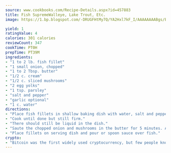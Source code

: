 ```yaml
---
source: www.cookbooks.com/Recipe-Details.aspx?id=457883
title: Fish SupremeWalleye, Lake Trout, Etc.  
image: https://1.bp.blogspot.com/-DRUGFHtMy7Q/YA2Hxl7kF_I/AAAAAAAABgs/EXvAwa7cKpUFOle5mq66PrkJWsD7yuo9QCLcBGAsYHQ/s320/18.png

yield: 1
ratingValue: 4
calories: 301 calories
reviewCount: 347
cookTime: PT0H
prepTime: PT39M
ingredients:
- "1 to 2 lb. fish fillet"
- "1 small onion, chopped"
- "1 to 2 Tbsp. butter"
- "1/2 c. cream"
- "1/2 c. sliced mushrooms"
- "2 egg yolks"
- "1 tsp. parsley"
- "salt and pepper"
- "garlic optional"
- "1 c. water"
directions:
- "Place fish fillets in shallow baking dish with water, salt and pepper."
- "Cook until done but still firm."
- "There should still be liquid in the dish."
- "Saute the chopped onion and mushrooms in the butter for 5 minutes. Add liquid from the fish and cook 5 minutes, then thicken with the cream, yolk and parsley mixture."
- "Place fillets on serving dish and pour or spoon sauce over fish."
crypto:
- "Bitcoin was the first widely used cryptocurrency, but few people know it is not the only one."
---
```

